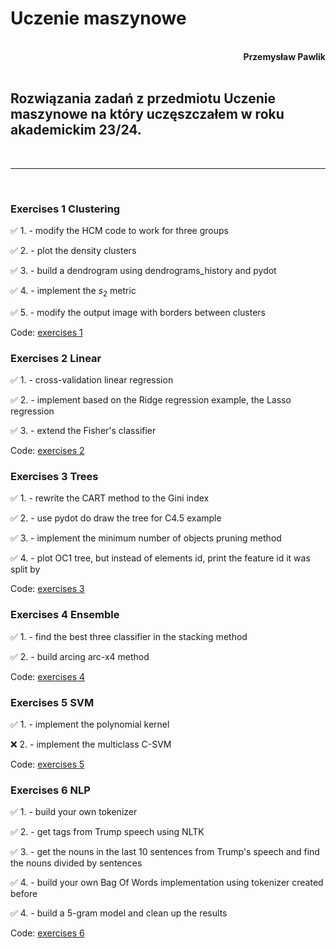 # **Uczenie maszynowe**
<br>
<div style="text-align: right"><b>Przemysław Pawlik</b></div>
<br>

## Rozwiązania zadań z przedmiotu Uczenie maszynowe na który uczęszczałem w roku akademickim 23/24.
<br>

----------
<br>

### Exercises 1 Clustering

✅ 1. - modify the HCM code to work for three groups

✅ 2. - plot the density clusters

✅ 3. - build a dendrogram using dendrograms_history and pydot

✅ 4. - implement the $s_2$ metric

✅ 5. - modify the output image with borders between clusters

Code: [exercises 1](047Clustering_Exercises.ipynb)

### Exercises 2 Linear

✅ 1. - cross-validation linear regression

✅ 2. - implement based on the Ridge regression example, the Lasso regression

✅ 3. - extend the Fisher's classifier

Code: [exercises 2](025_Exercises.ipynb)

### Exercises 3 Trees

✅ 1. - rewrite the CART method to the Gini index

✅ 2. - use pydot do draw the tree for C4.5 example

✅ 3. - implement the minimum number of objects pruning method

✅ 4. - plot OC1 tree, but instead of elements id, print the feature id it was split by

Code: [exercises 3](055Decision_trees_Exercises.ipynb)

### Exercises 4 Ensemble

✅ 1. - find the best three classifier in the stacking method

✅ 2. - build arcing arc-x4 method

Code: [exercises 4](075Ensemble_Exercises.ipynb)

### Exercises 5 SVM

✅ 1. - implement the polynomial kernel

❌ 2. - implement the multiclass C-SVM

Code: [exercises 5](065_SVM_Exercises.ipynb)

### Exercises 6 NLP

✅ 1. - build your own tokenizer

✅ 2. - get tags from Trump speech using NLTK

✅ 3. - get the nouns in the last 10 sentences from Trump's speech and find the nouns divided by sentences

✅ 4. - build your own Bag Of Words implementation using tokenizer created before

✅ 4. - build a 5-gram model and clean up the results

Code: [exercises 6](106_NLP_Exercises.ipynb)